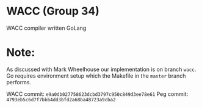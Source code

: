 # WACC (Group 34)

WACC compiler written GoLang

# Note:

As discussed with Mark Wheelhouse our implementation is on branch `wacc`.
Go requires environment setup which the Makefile in the `master` branch
performs.

WACC commit: `e9a0db027758623dcbd3797c950c849d3ee78e61`
Peg commit:  `4793eb5c6d7f7bbb4dd3bfd2a68ba48723a9cba2`
